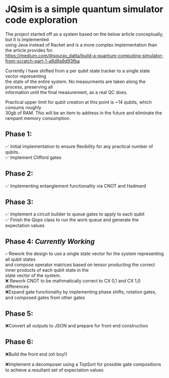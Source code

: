# JQsim is a simple quantum simulator code exploration

The project started off as a system based on the below article conceptually, but it is implemented  
using Java instead of Racket and is a more complex implementation than the article provides for.  
https://medium.com/@sourav_datta/build-a-quantum-computing-simulator-from-scratch-part-1-a8d9a9d93fba

Currently I have shifted from a per qubit state tracker to a single state vector representing  
the state of the entire system. No measurments are taken along the process, preserving all  
information until the final measurement, as a real QC does.

Practical upper limit for qubit creation at this point is ~14 qubits, which consums roughly  
30gb of RAM. This will be an item to address in the future and eliminate the rampant memory consumption.

## Phase 1:
&#x2705; Initial implementation to ensure flexibility for any practical number of qubits.  
&#x2705; Implement Clifford gates 	

## Phase 2:
&#x2705; Implementing entanglement functionality via CNOT and Hadmard

## Phase 3: 
&#x2705; Implement a circuit builder to queue gates to apply to each qubit   
&#x2705; Finish the Qops class to run the work queue and generate the expectation values 

## Phase 4:  ***Currently Working***
&#x2705;Rework the design to use a single state vector for the system representing all qubit states  
and compose operator matrices based on tensor producting the correct inner products of each qubit state in the  
state vector of the system.  
&#x274C; Rework CNOT to be mathmatically correct to CX 0,1 and CX 1,0 differences  
&#x274C;Expand gate functionality by implementing phase shifts, rotation gates, and composed gates from other gates

## Phase 5:
&#x274C;Convert all outputs to JSON and prepare for front end construction

## Phase 6:
&#x274C;Build the front end (oh boy!)

&#x274C;Implement a decomposer using a TopSort for possible gate compositions to achieve a resultant set of expectation values
